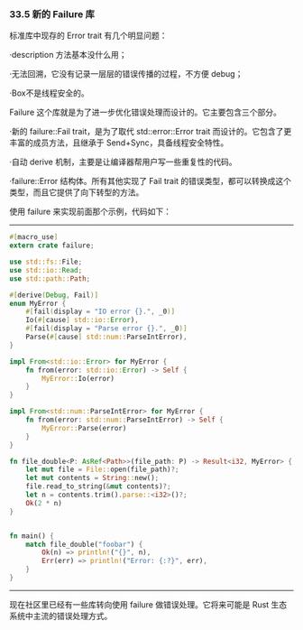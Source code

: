 ### 33.5 新的 Failure 库

标准库中现存的 Error trait 有几个明显问题：

·description 方法基本没什么用；

·无法回溯，它没有记录一层层的错误传播的过程，不方便 debug；

·Box<Error>不是线程安全的。

Failure 这个库就是为了进一步优化错误处理而设计的。它主要包含三个部分。

·新的 failure::Fail trait，是为了取代 std::error::Error trait 而设计的。它包含了更丰富的成员方法，且继承于 Send+Sync，具备线程安全特性。

·自动 derive 机制，主要是让编译器帮用户写一些重复性的代码。

·failure::Error 结构体。所有其他实现了 Fail trait 的错误类型，都可以转换成这个类型，而且它提供了向下转型的方法。

使用 failure 来实现前面那个示例，代码如下：

---

```rust
#[macro_use]
extern crate failure;

use std::fs::File;
use std::io::Read;
use std::path::Path;

#[derive(Debug, Fail)]
enum MyError {
    #[fail(display = "IO error {}.", _0)]
    Io(#[cause] std::io::Error),
    #[fail(display = "Parse error {}.", _0)]
    Parse(#[cause] std::num::ParseIntError),
}

impl From<std::io::Error> for MyError {
    fn from(error: std::io::Error) -> Self {
        MyError::Io(error)
    }
}

impl From<std::num::ParseIntError> for MyError {
    fn from(error: std::num::ParseIntError) -> Self {
        MyError::Parse(error)
    }
}

fn file_double<P: AsRef<Path>>(file_path: P) -> Result<i32, MyError> {
    let mut file = File::open(file_path)?;
    let mut contents = String::new();
    file.read_to_string(&mut contents)?;
    let n = contents.trim().parse::<i32>()?;
    Ok(2 * n)
}


fn main() {
    match file_double("foobar") {
        Ok(n) => println!("{}", n),
        Err(err) => println!("Error: {:?}", err),
    }
}
```

---

现在社区里已经有一些库转向使用 failure 做错误处理。它将来可能是 Rust 生态系统中主流的错误处理方式。
